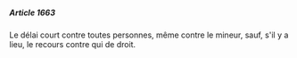 ##### Article 1663

Le délai court contre toutes personnes, même contre le mineur, sauf, s'il y a lieu, le recours contre qui de droit.

